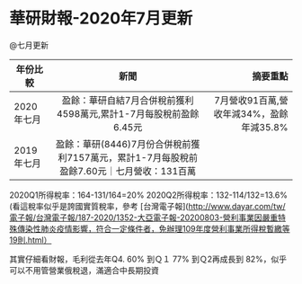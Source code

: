 # 華研財報-2020年7月更新
@七月更新

年份比較     | 新聞  | 摘要重點 
----------- |:-----:|-----:
2020年七月|盈餘：華研自結7月合併稅前獲利4598萬元,累計1-7月每股稅前盈餘6.45元| 7月營收91百萬,營收年減34%，盈餘年減35.8%
2019年七月|盈餘：華研(8446)7月份合併稅前獲利7157萬元，累計1-7月每股稅前盈餘7.60元｜七月營收：131百萬  

2020Q1所得稅率：164-131/164=20%
2020Q2所得稅率：132-114/132=13.6% (看這稅率似乎是誇國實質稅率，參考
[台灣電子報](http://www.dayar.com/tw/電子報/台灣電子報/187-2020/1352-大亞電子報-20200803-營利事業因嚴重特殊傳染性肺炎疫情影響，符合一定條件者，免辦理109年度營利事業所得稅暫繳等19則.html）

其實仔細看財報，毛利從去年Q4. 60% 到Ｑ１ 77% 到Ｑ2再成長到
82%，似乎可以不用管營業俄稅退，滿適合中長期投資
